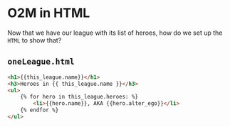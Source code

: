 # O2M in HTML

Now that we have our league with its list of heroes, how do we set up the `HTML` to show that?

## `oneLeague.html`

```html
<h1>{{this_league.name}}</h1>
<h3>Heroes in {{ this_league.name }}</h3>
<ul>
    {% for hero in this_league.heroes: %}
        <li>{{hero.name}}, AKA {{hero.alter_ego}}</li>
    {% endfor %}
</ul>
```